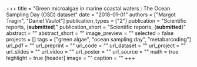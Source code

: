 +++
title = "Green microalgae in marine coastal waters : The Ocean Sampling Day (OSD) dataset"
date = "2018-01-01"
authors = ["Margot Tragin", "Daniel Vaulot"]
publication_types = ["2"]
publication = "Scientific reports, (**submitted**)"
publication_short = "Scientific reports, (**submitted**)"
abstract = ""
abstract_short = ""
image_preview = ""
selected = false
projects = []
tags = ["green algae", "ocean sampling day", "metabarcoding"]
url_pdf = ""
url_preprint = ""
url_code = ""
url_dataset = ""
url_project = ""
url_slides = ""
url_video = ""
url_poster = ""
url_source = ""
math = true
highlight = true
[header]
image = ""
caption = ""
+++
